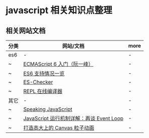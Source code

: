 # javascript 相关知识点整理

## 相关网站文档

| 分类 | 网站/文档                                                                                          | more |
| ---- | -------------------------------------------------------------------------------------------------- | ---- |
| es6  | -                                                                                                  | -    |
| ~    | [ECMAScript 6 入门（阮一峰）](http://es6.ruanyifeng.com/#docs/intro)                               | -    |
| ~    | [ES6 支持情况一览](https://kangax.github.io/compat-table/es6/)                                     | -    |
| ~    | [ES-Checker](https://ruanyf.github.io/es-checker/)                                                 | -    |
| ~    | [REPL 在线编译器](https://babeljs.io/repl/)                                                        | -    |
| 其它 | -                                                                                                  | -    |
| ~    | [Speaking JavaScript](http://speakingjs.com/es5/index.html)                                        | -    |
| ~    | [JavaScript 运行机制详解：再谈 Event Loop](http://www.ruanyifeng.com/blog/2014/10/event-loop.html) | -    |
| ~    | [打造高大上的 Canvas 粒子动画](https://isux.tencent.com/canvas-particle-animation.html)            | -    |
